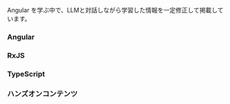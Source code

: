 Angular を学ぶ中で、LLMと対話しながら学習した情報を一定修正して掲載しています。

### Angular


### RxJS


### TypeScript


### ハンズオンコンテンツ
